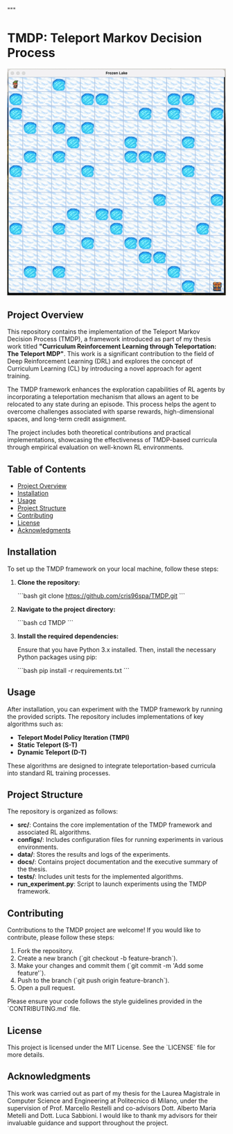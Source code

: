 """
# TMDP: Teleport Markov Decision Process
![alt text](teleport_demo.gif)
## Project Overview

This repository contains the implementation of the Teleport Markov Decision Process (TMDP), a framework introduced as part of my thesis work titled **"Curriculum Reinforcement Learning through Teleportation: The Teleport MDP"**. This work is a significant contribution to the field of Deep Reinforcement Learning (DRL) and explores the concept of Curriculum Learning (CL) by introducing a novel approach for agent training.

The TMDP framework enhances the exploration capabilities of RL agents by incorporating a teleportation mechanism that allows an agent to be relocated to any state during an episode. This process helps the agent to overcome challenges associated with sparse rewards, high-dimensional spaces, and long-term credit assignment.

The project includes both theoretical contributions and practical implementations, showcasing the effectiveness of TMDP-based curricula through empirical evaluation on well-known RL environments.

## Table of Contents

- [Project Overview](#project-overview)
- [Installation](#installation)
- [Usage](#usage)
- [Project Structure](#project-structure)
- [Contributing](#contributing)
- [License](#license)
- [Acknowledgments](#acknowledgments)

## Installation

To set up the TMDP framework on your local machine, follow these steps:

1. **Clone the repository:**

   \`\`\`bash
   git clone https://github.com/cris96spa/TMDP.git
   \`\`\`

2. **Navigate to the project directory:**

   \`\`\`bash
   cd TMDP
   \`\`\`

3. **Install the required dependencies:**

   Ensure that you have Python 3.x installed. Then, install the necessary Python packages using pip:

   \`\`\`bash
   pip install -r requirements.txt
   \`\`\`

## Usage

After installation, you can experiment with the TMDP framework by running the provided scripts. The repository includes implementations of key algorithms such as:

- **Teleport Model Policy Iteration (TMPI)**
- **Static Teleport (S-T)**
- **Dynamic Teleport (D-T)**

These algorithms are designed to integrate teleportation-based curricula into standard RL training processes.

## Project Structure

The repository is organized as follows:

- **src/**: Contains the core implementation of the TMDP framework and associated RL algorithms.
- **configs/**: Includes configuration files for running experiments in various environments.
- **data/**: Stores the results and logs of the experiments.
- **docs/**: Contains project documentation and the executive summary of the thesis.
- **tests/**: Includes unit tests for the implemented algorithms.
- **run_experiment.py**: Script to launch experiments using the TMDP framework.

## Contributing

Contributions to the TMDP project are welcome! If you would like to contribute, please follow these steps:

1. Fork the repository.
2. Create a new branch (\`git checkout -b feature-branch\`).
3. Make your changes and commit them (\`git commit -m 'Add some feature'\`).
4. Push to the branch (\`git push origin feature-branch\`).
5. Open a pull request.

Please ensure your code follows the style guidelines provided in the \`CONTRIBUTING.md\` file.

## License

This project is licensed under the MIT License. See the \`LICENSE\` file for more details.

## Acknowledgments

This work was carried out as part of my thesis for the Laurea Magistrale in Computer Science and Engineering at Politecnico di Milano, under the supervision of Prof. Marcello Restelli and co-advisors Dott. Alberto Maria Metelli and Dott. Luca Sabbioni. I would like to thank my advisors for their invaluable guidance and support throughout the project.